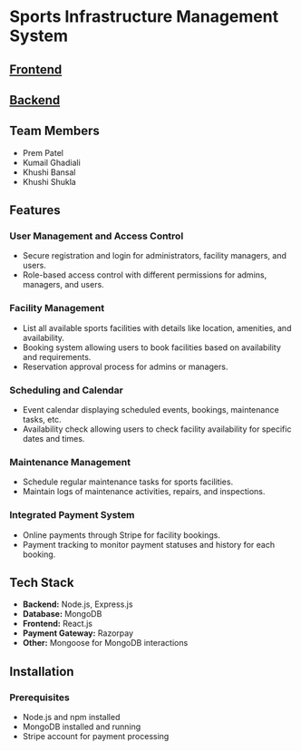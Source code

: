 # Sports Infrastructure Management System

## [Frontend](https://sports-spacee.vercel.app/) 
## [Backend](https://odoo-combat-cgs8.onrender.com/)

## Team Members

- Prem Patel
- Kumail Ghadiali
- Khushi Bansal
- Khushi Shukla

## Features

### User Management and Access Control
- Secure registration and login for administrators, facility managers, and users.
- Role-based access control with different permissions for admins, managers, and users.

### Facility Management
- List all available sports facilities with details like location, amenities, and availability.
- Booking system allowing users to book facilities based on availability and requirements.
- Reservation approval process for admins or managers.

### Scheduling and Calendar
- Event calendar displaying scheduled events, bookings, maintenance tasks, etc.
- Availability check allowing users to check facility availability for specific dates and times.

### Maintenance Management
- Schedule regular maintenance tasks for sports facilities.
- Maintain logs of maintenance activities, repairs, and inspections.

### Integrated Payment System
- Online payments through Stripe for facility bookings.
- Payment tracking to monitor payment statuses and history for each booking.


## Tech Stack

- **Backend:** Node.js, Express.js
- **Database:** MongoDB
- **Frontend:** React.js
- **Payment Gateway:** Razorpay
- **Other:** Mongoose for MongoDB interactions

## Installation

### Prerequisites

- Node.js and npm installed
- MongoDB installed and running
- Stripe account for payment processing
